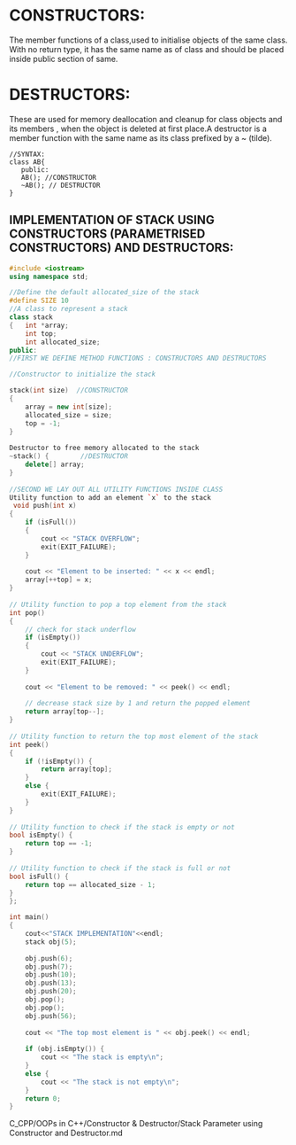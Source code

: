 
CONSTRUCTORS: 
===============
The member functions of a class,used to initialise objects of the same class. With no return type, it has the same name as of class and should be placed inside public section of same.

DESTRUCTORS: 
===============   
These are used for memory deallocation and cleanup for class objects and its members , when the object is deleted at first place.A destructor is a member function with the same name as its class prefixed by a ~ (tilde).
```
//SYNTAX:
class AB{
   public:
   AB(); //CONSTRUCTOR
   ~AB(); // DESTRUCTOR
}
```
IMPLEMENTATION OF STACK USING CONSTRUCTORS (PARAMETRISED CONSTRUCTORS) AND DESTRUCTORS: 
---------------
```c++
#include <iostream>
using namespace std;

//Define the default allocated_size of the stack
#define SIZE 10
//A class to represent a stack
class stack
{   int *array;
    int top;
    int allocated_size;
public:
//FIRST WE DEFINE METHOD FUNCTIONS : CONSTRUCTORS AND DESTRUCTORS

//Constructor to initialize the stack

stack(int size)  //CONSTRUCTOR
{
    array = new int[size];
    allocated_size = size;
    top = -1;
}
 
Destructor to free memory allocated to the stack
~stack() {        //DESTRUCTOR
    delete[] array;
}
 
//SECOND WE LAY OUT ALL UTILITY FUNCTIONS INSIDE CLASS
Utility function to add an element `x` to the stack
 void push(int x)
{
    if (isFull())
    {
        cout << "STACK OVERFLOW";
        exit(EXIT_FAILURE);
    }
 
    cout << "Element to be inserted: " << x << endl;
    array[++top] = x;
}
 
// Utility function to pop a top element from the stack
int pop()
{
    // check for stack underflow
    if (isEmpty())
    {
        cout << "STACK UNDERFLOW";
        exit(EXIT_FAILURE);
    }
 
    cout << "Element to be removed: " << peek() << endl;
 
    // decrease stack size by 1 and return the popped element
    return array[top--];
}
 
// Utility function to return the top most element of the stack
int peek()
{
    if (!isEmpty()) {
        return array[top];
    }
    else {
        exit(EXIT_FAILURE);
    }
}
 
// Utility function to check if the stack is empty or not
bool isEmpty() {
    return top == -1;               
}
 
// Utility function to check if the stack is full or not
bool isFull() {
    return top == allocated_size - 1;   
}  
};

int main()
{   
    cout<<"STACK IMPLEMENTATION"<<endl;
    stack obj(5);
 
    obj.push(6);
    obj.push(7);
    obj.push(10);
    obj.push(13);
    obj.push(20);
    obj.pop();
    obj.pop();
    obj.push(56);
 
    cout << "The top most element is " << obj.peek() << endl;
   
    if (obj.isEmpty()) {
        cout << "The stack is empty\n";
    }
    else {
        cout << "The stack is not empty\n";
    }
    return 0;
}
```
C_CPP/OOPs in C++/Constructor & Destructor/Stack Parameter using Constructor and Destructor.md









